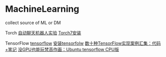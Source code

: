 # MachineLearning
collect source of ML or DM

Torch
[自动聊天机器人实验](https://ask.julyedu.com/question/7410)
[Torch7安装](http://blog.csdn.net/a130737/article/details/45745467)


TensorFlow
[tensorflow](https://github.com/tensorflow)
[安装tensorfolw](https://github.com/tensorflow/tensorflow/blob/master/tensorflow/g3doc/get_started/os_setup.md)
[数十种TensorFlow实现案例汇集：代码+笔记](http://chuansong.me/n/983353442162)
[没GPU也能玩梵高作画：Ubuntu tensorflow CPU版](http://blog.csdn.net/v_july_v/article/details/52683959)



 
